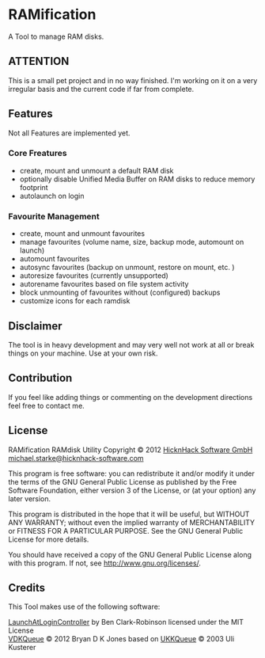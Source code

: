 # RAMification

A Tool to manage RAM disks.

## ATTENTION

This is a small pet project and in no way finished. I'm working on it on a very irregular basis and the current code if far from complete.

## Features

Not all Features are implemented yet.

### Core Freatures

* create, mount and unmount a default RAM disk
* optionally disable Unified Media Buffer on RAM disks to reduce memory footprint
* autolaunch on login

### Favourite Management

* create, mount and unmount favourites
* manage favourites (volume name, size, backup mode, automount on launch)
* automount favourites
* autosync favourites (backup on unmount, restore on mount, etc. )
* autoresize favourites (currently unsupported)
* autorename favourites based on file system activity
* block unmounting of favourites without (configured) backups
* customize icons for each ramdisk

## Disclaimer

The tool is in heavy development and may very well not work at all or break things on your machine. Use at your own risk.

## Contribution

If you feel like adding things or commenting on the development directions feel free to contact me.

## License

RAMification RAMdisk Utility
Copyright &copy; 2012 [HicknHack Software GmbH](http://www.hicknhack-software.com) michael.starke@hicknhack-software.com

This program is free software: you can redistribute it and/or modify
it under the terms of the GNU General Public License as published by
the Free Software Foundation, either version 3 of the License, or
(at your option) any later version.

This program is distributed in the hope that it will be useful,
but WITHOUT ANY WARRANTY; without even the implied warranty of
MERCHANTABILITY or FITNESS FOR A PARTICULAR PURPOSE.  See the
GNU General Public License for more details.

You should have received a copy of the GNU General Public License
along with this program.  If not, see http://www.gnu.org/licenses/.

## Credits
This Tool makes use of the following software:

[LaunchAtLoginController](https://github.com/Mozketo/LaunchAtLoginController#readme) by Ben Clark-Robinson licensed under the MIT License  
[VDKQueue](https://github.com/bdkjones/VDKQueue) &copy; 2012 Bryan D K Jones based on [UKKQueue](http://zathras.de/sourcecode.htm#UKKQueue) &copy; 2003 Uli Kusterer
